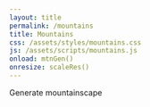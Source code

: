 ```yaml
---
layout: title
permalink: /mountains
title: Mountains
css: /assets/styles/mountains.css
js: /assets/scripts/mountains.js
onload: mtnGen()
onresize: scaleRes()
---
```

<div class="center-column">
	<a id="submit" onclick="mtnGen()">Generate mountainscape</a>
	<canvas id="mtn" />
</div>
